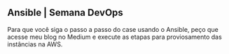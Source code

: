 ## Ansible | Semana DevOps

Para que você siga o passo a passo do case usando o Ansible, peço que acesse meu blog no Medium e execute as etapas para proviosamento das instâncias na AWS.

